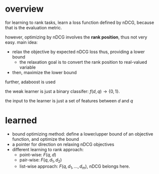 # overview

for learning to rank tasks, learn a loss function defined by nDCG, because that is the evaluation metric.

however, optimizing by nDCG involves the **rank position**, thus not very easy. 
main idea:

- relax the objective by expected nDCG loss thus, providing a lower bound
  - the relaxation goal is to convert the rank position to real-valued variable
- then, maximize the lower bound

further, adaboost is used

the weak learner is just a binary classifer: $`f(d, q) \rightarrow \{0, 1\}`$. 

the input to the learner is just a set of features between $`d`$ and $`q`$

# learned

- bound optimizing method: define a lower/upper bound of an objective function, and optimize the bound
- a pointer for direction on relaxing nDCG objectives
- different learning to rank approach:
  - point-wise: $`F(q, d)`$
  - pair-wise: $`F(q, d_1, d_2)`$
  - list-wise approach: $`F(q, d_1, \ldots, d_m)`$, nDCG belongs here.